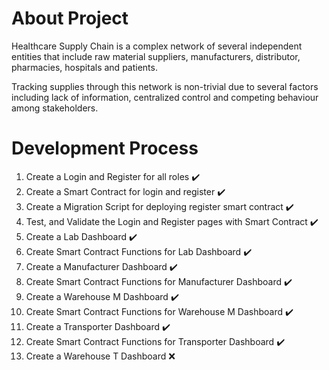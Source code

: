 # About Project

Healthcare Supply Chain is a complex network of several independent entities that include raw material suppliers, manufacturers, distributor, pharmacies, hospitals and patients. 

Tracking supplies through this network is non-trivial due to several factors including lack of information, centralized control and competing behaviour among stakeholders.

# Development Process

1. Create a Login and Register for all roles :heavy_check_mark:
2. Create a Smart Contract for login and register :heavy_check_mark:
3. Create a Migration Script for deploying register smart contract :heavy_check_mark:
4. Test, and Validate the Login and Register pages with Smart Contract :heavy_check_mark:
5. Create a Lab Dashboard :heavy_check_mark:
6. Create Smart Contract Functions for Lab Dashboard :heavy_check_mark:
7. Create a Manufacturer Dashboard :heavy_check_mark:
8. Create Smart Contract Functions for Manufacturer Dashboard :heavy_check_mark:
9. Create a Warehouse M Dashboard :heavy_check_mark:
10. Create Smart Contract Functions for Warehouse M Dashboard :heavy_check_mark:
11. Create a Transporter Dashboard :heavy_check_mark:
12. Create Smart Contract Functions for Transporter Dashboard :heavy_check_mark:
13. Create a Warehouse T Dashboard :x:
